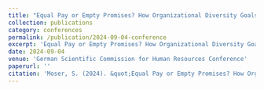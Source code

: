 ```yaml
---
title: "Equal Pay or Empty Promises? How Organizational Diversity Goals Influence Gender Pay Gaps in a Gender-Segregated Labor Market"
collection: publications
category: conferences
permalink: /publication/2024-09-04-conference
excerpt: 'Equal Pay or Empty Promises? How Organizational Diversity Goals Influence Gender Pay Gaps in a Gender-Segregated Labor Market; Presented at the German Scientific Commission for Human Resources Conference.'
date: 2024-09-04
venue: 'German Scientific Commission for Human Resources Conference'
paperurl: ''
citation: 'Moser, S. (2024). &quot;Equal Pay or Empty Promises? How Organizational Diversity Goals Influence Gender Pay Gaps in a Gender-Segregated Labor Market.&quot; <i>German Scientific Commission for Human Resources Conference</i>.'
---
```

